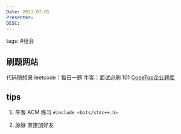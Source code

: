 ```yaml
---
Date: 2023-07-05
Presenter: 
DESC:
---
```

tags:  #组会 

## 刷题网站

代码随想录
leetcode：每日一题
牛客：面试必刷 101
[CodeTop企业题库](https://codetop.cc/home)


## tips 

1. 牛客 ACM 练习
`#include <bits/stdc++.h>`

2. 脉脉
直接加好友